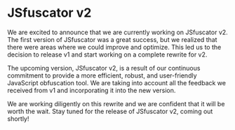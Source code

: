 # JSfuscator v2

We are excited to announce that we are currently working on JSfuscator v2. The first version of JSfuscator was a great success, but we realized that there were areas where we could improve and optimize. This led us to the decision to release v1 and start working on a complete rewrite for v2.

The upcoming version, JSfuscator v2, is a result of our continuous commitment to provide a more efficient, robust, and user-friendly JavaScript obfuscation tool. We are taking into account all the feedback we received from v1 and incorporating it into the new version.

We are working diligently on this rewrite and we are confident that it will be worth the wait. Stay tuned for the release of JSfuscator v2, coming out shortly!